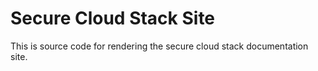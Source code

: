 # Secure Cloud Stack Site

This is source code for rendering the secure cloud stack documentation site.

